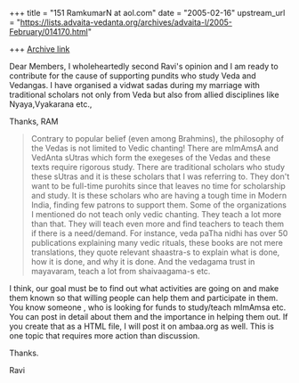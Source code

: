 +++
title = "151 RamkumarN at aol.com"
date = "2005-02-16"
upstream_url = "https://lists.advaita-vedanta.org/archives/advaita-l/2005-February/014170.html"

+++
[Archive link](https://lists.advaita-vedanta.org/archives/advaita-l/2005-February/014170.html)

Dear Members,
I wholeheartedly second Ravi's opinion and I am ready to contribute for the 
cause of supporting pundits who study Veda and Vedangas. I have organised a 
vidwat sadas during my marriage with traditional scholars not only from Veda but 
also from allied disciplines like Nyaya,Vyakarana etc.,

Thanks,
RAM

> Contrary to popular belief (even among Brahmins), the philosophy
> of the Vedas is not limited to Vedic chanting! There are mImAmsA
> and VedAnta sUtras which form the exegeses of the Vedas and
> these texts require rigorous study. There are traditional
> scholars who study these sUtras and it is these scholars that I
> was referring to. They don't want to be full-time purohits since
> that leaves no time for scholarship and study. It is these
> scholars who are having a tough time in Modern India, finding
> few patrons to support them.
Some of the organizations I mentioned do not teach only vedic
chanting. They teach a lot more than that. They will teach even more
and find teachers to teach them if there is a need/demand.  For
instance, veda paTha nidhi  has over 50 publications explaining many
vedic rituals, these books are not mere translations, they quote
relevant shaastra-s to  explain what is done, how it is done, and why
it is done.  And the vedagama trust in mayavaram, teach a lot from
shaivaagama-s etc.

I think, our goal must be  to find out what activities are going on
and make them known so that  willing people can help them and
participate in them.  You know someone , who is looking for funds to
study/teach mImAmsa etc. You can post in detail about them and the
importance in helping them out.  If you create that as a HTML file, I
will post it on ambaa.org as well.  This is one topic that requires
more action than discussion.

Thanks.

Ravi

